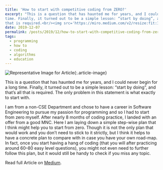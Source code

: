 ```yaml
---
title: 'How to start with competitive coding from ZERO?'
excerpt: "This is a question that has haunted me for years, and I could never begin for a long
time. Finally, it turned out to be a simple lesson: “start by doing”, and that’s all
that is required.<br/><img src='https://miro.medium.com/v2/resize:fit:1400/0*MvAOO8Gsdn8kT6LO' width='50%'>"
date: 2019-12-07
permalink: /posts/2019/12/how-to-start-with-competitive-coding-from-zero/
tags:
  - programming
  - how to
  - coding
  - algorithms
  - education
---
```


![Representative Image for
Article](https://miro.medium.com/v2/resize:fit:1400/0*MvAOO8Gsdn8kT6LO){:.article-image}

This is a question that has haunted me for years, and I could never begin for a long
time. Finally, it turned out to be a simple lesson: “start by doing”, and that’s all
that is required. The only problem in this statement is what exactly to start with.

I am from a non-CSE Department and chose to have a career in Software Engineering to
pursue my passion for programming and so I had to start from zero myself. After nearly 8
months of coding practice, I landed with an offer from a good MNC. Here I am laying down
a simple step-wise plan that I think might help you to start from zero. Though it is not
the only plan that would work and you don’t need to stick to it strictly, but I think it
helps to have a concrete plan to compare with in case you have your own road-map. In
fact, once you start having a hang of coding (that you will after practicing around
60–80 easy level questions), you might not even need to further follow this plan, but it
would still be handy to check if you miss any topic.

Read full Article on
[Medium](https://at-k.medium.com/how-to-start-with-competitive-coding-from-zero-cf99f3efdbb9).
